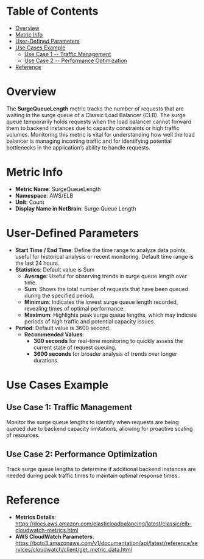 # Table of Contents
- [Overview](#overview)
- [Metric Info](#metric-info)
- [User-Defined Parameters](#user-defined-parameters)
- [Use Cases Example](#example)
    - [Use Case 1 -- Traffic Management](#example-1) 
    - [Use Case 2 -- Performance Optimization](#example-2)
- [Reference](#reference)

# Overview <a name="overview"></a>
The <b>SurgeQueueLength</b> metric tracks the number of requests that are waiting in the surge queue of a Classic Load Balancer (CLB). The surge queue temporarily holds requests when the load balancer cannot forward them to backend instances due to capacity constraints or high traffic volumes. Monitoring this metric is vital for understanding how well the load balancer is managing incoming traffic and for identifying potential bottlenecks in the application’s ability to handle requests.


# Metric Info <a name="metric-info"></a>
* <b>Metric Name</b>: SurgeQueueLength
* <b>Namespace</b>: AWS/ELB
* <b>Unit</b>: Count
* <b>Display Name in NetBrain</b>: Surge Queue Length

# User-Defined Parameters <a name="user-defined-parameters"></a>
* <b>Start Time / End Time</b>: Define the time range to analyze data points, useful for historical analysis or recent monitoring. Default time range is the last 24 hours.
* <b>Statistics</b>: Default value is Sum
  * <b>Average</b>: Useful for observing trends in surge queue length over time.
  * <b>Sum</b>: Shows the total number of requests that have been queued during the specified period.
  * <b>Minimum</b>: Indicates the lowest surge queue length recorded, revealing times of optimal performance.
  * <b>Maximum</b>: Highlights peak surge queue lengths, which may indicate periods of high traffic and potential capacity issues.
* <b>Period</b>: Default value is 3600 second.
  * <b>Recommended Values</b>:
    * <b>300 seconds</b> for real-time monitoring to quickly assess the current state of request queuing.
    * <b>3600 seconds</b> for broader analysis of trends over longer durations.

# Use Cases Example <a name="example"></a>
## Use Case 1: Traffic Management <a name="example-1"></a>
Monitor the  surge queue lengths to identify when requests are being queued due to backend capacity limitations, allowing for proactive scaling of resources.


## Use Case 2: Performance Optimization <a name="example-2"></a>
Track surge queue lengths to determine if additional backend instances are needed during peak traffic times to maintain optimal response times.



# Reference <a name="reference"></a>
* <b>Metrics Details</b>: https://docs.aws.amazon.com/elasticloadbalancing/latest/classic/elb-cloudwatch-metrics.html
* <b>AWS CloudWatch Parameters</b>: https://boto3.amazonaws.com/v1/documentation/api/latest/reference/services/cloudwatch/client/get_metric_data.html